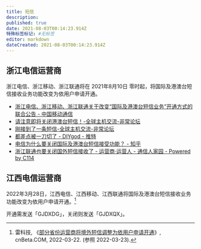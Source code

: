 ```yaml
---
title: 短信
description:
published: true
date: 2021-08-03T00:14:23.914Z
特殊标签标记: #无标签
editor: markdown
dateCreated: 2021-08-03T00:14:23.914Z
---
```


## 浙江电信运营商

浙江电信、浙江移动、浙江联通将在 2021年8月10日 零时起，将国际及港澳台短信接收业务功能改变为依用户申请开通。

+ [浙江电信、浙江移动、浙江联通关于改变“国际及港澳台短信业务”开通方式的联合公告 - 中国移动通信](https://archive.is/PiSbL "http://www.10086.cn/aboutus/news/pannounce/zj/index_571_571_detail_39369.html")
+ [请注意即将关闭港澳台短信！-全球主机交流-非常论坛](https://web.archive.org/web/20210802161330/https://machbbs.com/hostloc/409446)
+ [刚接到了一条短信-全球主机交流-非常论坛](https://web.archive.org/web/20210802161401/https://machbbs.com/hostloc/408657)
+ [都差点被一刀切了 - DIYgod - 推特](https://web.archive.org/web/20210722181607/https://twitter.com/DIYgod/status/1418273644308942850)
+ [电信为什么要关闭国际及港澳台短信接受功能？ - 知乎](https://web.archive.org/web/20210802161830/https://www.zhihu.com/question/472014135)
+ [浙江联通也要关闭国外短信接收了 - 运营商·运营人 - 通信人家园 - Powered by C114](https://web.archive.org/web/20210802161948/https://www.txrjy.com/thread-1192600-1-1.html)

## 江西电信运营商

2022年3月28日，江西电信、江西移动、江西联通将国际及港澳台短信接收业务功能改变为依用户申请开通。[^1249]

[^1249]: 雷科技, 《[部分省份运营商将境外短信调整为依用户申请开通](https://web.archive.org/web/20220322162457/https://www.cnbeta.com/articles/tech/1249887.htm)》, cnBeta.COM, 2022-03-22. (参照 2022-03-23).

开通需发送「GJDXDG」，关闭则发送「GJDXQX」。

